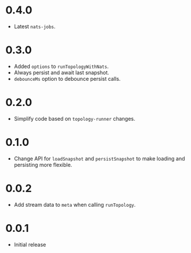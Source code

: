 # 0.4.0

* Latest `nats-jobs`.

# 0.3.0

* Added `options` to `runTopologyWithNats`.
* Always persist and await last snapshot.
* `debounceMs` option to debounce persist calls.

# 0.2.0

* Simplify code based on `topology-runner` changes.

# 0.1.0

* Change API for `loadSnapshot` and `persistSnapshot` to make loading and persisting
more flexible.

# 0.0.2

* Add stream data to `meta` when calling `runTopology`.

# 0.0.1

* Initial release
